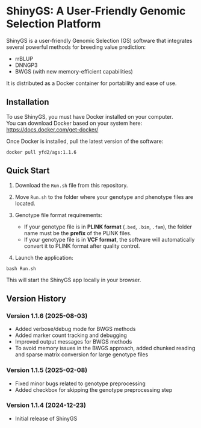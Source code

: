 # ShinyGS: A User-Friendly Genomic Selection Platform

ShinyGS is a user-friendly Genomic Selection (GS) software that integrates several powerful methods for breeding value prediction:

- rrBLUP  
- DNNGP3  
- BWGS (with new memory-efficient capabilities)

It is distributed as a Docker container for portability and ease of use.

## Installation

To use ShinyGS, you must have Docker installed on your computer.  
You can download Docker based on your system here:  
https://docs.docker.com/get-docker/

Once Docker is installed, pull the latest version of the software:

```
docker pull yfd2/ags:1.1.6
```

## Quick Start

1. Download the `Run.sh` file from this repository.

2. Move `Run.sh` to the folder where your genotype and phenotype files are located.

3. Genotype file format requirements:
   - If your genotype file is in **PLINK format** (`.bed`, `.bim`, `.fam`), the folder name must be the **prefix** of the PLINK files.
   - If your genotype file is in **VCF format**, the software will automatically convert it to PLINK format after quality control.

4. Launch the application:

```
bash Run.sh
```

This will start the ShinyGS app locally in your browser.

## Version History

### Version 1.1.6 (2025-08-03)
- Added verbose/debug mode for BWGS methods
- Added marker count tracking and debugging
- Improved output messages for BWGS methods
- To avoid memory issues in the BWGS approach, added chunked reading and sparse matrix conversion for large genotype files

### Version 1.1.5 (2025-02-08)
- Fixed minor bugs related to genotype preprocessing
- Added checkbox for skipping the genotype preprocessing step

### Version 1.1.4 (2024-12-23)
- Initial release of ShinyGS
